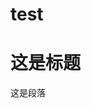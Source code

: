 # test
<html>
<head>
<title>Homework</title>
</head>
<body>
<h1>这是标题</h1>
<p>这是段落</p>
</body>
</html>
